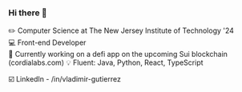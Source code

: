   ### Hi there 👋

   ✏️ Computer Science at The New Jersey Institute of Technology '24  
   💻 Front-end Developer  
   🔭 Currently working on a defi app on the upcoming Sui blockchain (cordialabs.com)
   💡 Fluent: Java, Python, React, TypeScript

   ☑️ LinkedIn - /in/vladimir-gutierrez  

<!--
**Vladimir-G4/Vladimir-G4** is a ✨ _special_ ✨ repository because its `README.md` (this file) appears on your GitHub profile.

Here are some ideas to get you started:

- 🔭 I’m currently working on ...
- 🌱 I’m currently learning ...
- 👯 I’m looking to collaborate on ...
- 🤔 I’m looking for help with ...
- 💬 Ask me about ...
- 📫 How to reach me: ...
- 😄 Pronouns: ...
- ⚡ Fun fact: ...
-->

